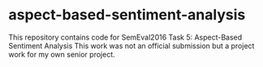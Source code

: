 # aspect-based-sentiment-analysis
This repository contains code for SemEval2016 Task 5: Aspect-Based Sentiment Analysis
This work was not an official submission but a project work for my own senior project.
